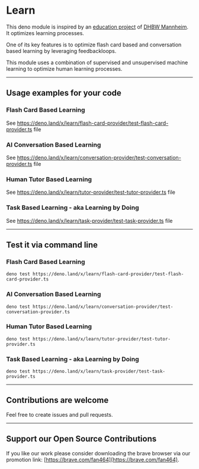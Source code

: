 # Learn  

This deno module is inspired by an [education project](https://github.com/fancy-flashcard/ffc) of 
[DHBW Mannheim](https://www.mannheim.dhbw.de/startseite). It optimizes learning processes.

One of its key features is to optimize flash card based and conversation based learning by leveraging feedbackloops.  

This module uses a combination of supervised and unsupervised machine learning to optimize human learning processes.
  
---
  
  
## Usage examples for your code
### Flash Card Based Learning

See https://deno.land/x/learn/flash-card-provider/test-flash-card-provider.ts file

### AI Conversation Based Learning

See https://deno.land/x/learn/conversation-provider/test-conversation-provider.ts file

### Human Tutor Based Learning

See https://deno.land/x/learn/tutor-provider/test-tutor-provider.ts file

### Task Based Learning - aka Learning by Doing

See https://deno.land/x/learn/task-provider/test-task-provider.ts file
  
---
  
  
## Test it via command line
### Flash Card Based Learning
```
deno test https://deno.land/x/learn/flash-card-provider/test-flash-card-provider.ts
```

### AI Conversation Based Learning
```
deno test https://deno.land/x/learn/conversation-provider/test-conversation-provider.ts
```

### Human Tutor Based Learning
```
deno test https://deno.land/x/learn/tutor-provider/test-tutor-provider.ts
```

### Task Based Learning - aka Learning by Doing
```
deno test https://deno.land/x/learn/task-provider/test-task-provider.ts
```
  
---
  
  
## Contributions are welcome
Feel free to create issues and pull requests. 
  
---
  
  
## Support our Open Source Contributions  

If you like our work please consider downloading the brave browser via our promotion link: [https://brave.com/fan464](https://brave.com/fan464).  

![![](https://brave.com/)](https://brave.com/wp-content/uploads/2019/01/logotype-full-color.svg)
